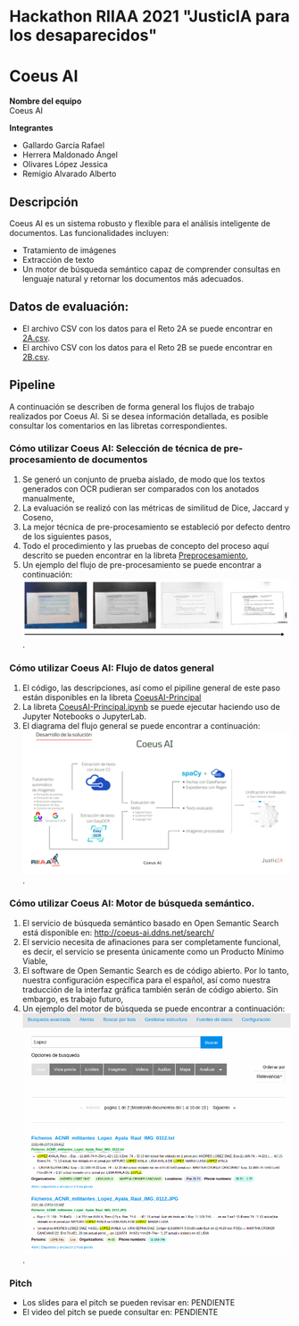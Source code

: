 # Hackathon RIIAA 2021 "JusticIA para los desaparecidos"
# Coeus AI

**Nombre del equipo**  
Coeus AI

**Integrantes**
* Gallardo García Rafael
* Herrera Maldonado Ángel
* Olivares López Jessica
* Remigio Alvarado Alberto

## Descripción
Coeus AI es un sistema robusto y flexible para el análisis inteligente de documentos. Las funcionalidades incluyen:
- Tratamiento de imágenes
- Extracción de texto
- Un motor de búsqueda semántico capaz de comprender consultas en lenguaje natural y retornar los documentos más adecuados.

## Datos de evaluación:
- El archivo CSV con los datos para el Reto 2A se puede encontrar en [2A.csv](Datos/Evaluacion/2A.csv).
- El archivo CSV con los datos para el Reto 2B se puede encontrar en [2B.csv](Datos/Evaluacion/2B.csv).

## Pipeline
A continuación se describen de forma general los flujos de trabajo realizados por Coeus AI. Si se desea información detallada, es posible consultar
los comentarios en las libretas correspondientes.

### Cómo utilizar Coeus AI: Selección de técnica de pre-procesamiento de documentos
1. Se generó un conjunto de prueba aislado, de modo que los textos generados con OCR pudieran ser comparados con los anotados manualmente,
2. La evaluación se realizó con las métricas de similitud de Dice, Jaccard y Coseno,
3. La mejor técnica de pre-procesamiento se estableció por defecto dentro de los siguientes pasos,
4. Todo el procedimiento y las pruebas de concepto del proceso aquí descrito se pueden encontrar en la libreta [Preprocesamiento](Preprocesamiento.ipynb),
5. Un ejemplo del flujo de pre-procesamiento se puede encontrar a continuación: ![Figura 1](assets/Preproc.png).


### Cómo utilizar Coeus AI: Flujo de datos general
1. El código, las descripciones, así como el pipiline general de este paso están disponibles en la libreta [CoeusAI-Principal](CoeusAI-Principal.ipynb)
2. La libreta [CoeusAI-Principal.ipynb](CoeusAI-Principal.ipynb) se puede ejecutar haciendo uso de Jupyter Notebooks o JupyterLab.
3. El diagrama del flujo general se puede encontrar a continuación: ![Figura 2](assets/Desarrollo.png).

### Cómo utilizar Coeus AI: Motor de búsqueda semántico.
1. El servicio de búsqueda semántico basado en Open Semantic Search está disponible en: http://coeus-ai.ddns.net/search/
2. El servicio necesita de afinaciones para ser completamente funcional, es decir, el servicio se presenta únicamente como un Producto Mínimo Viable,
3. El software de Open Semantic Search es de código abierto. Por lo tanto, nuestra configuración específica para el español, así como nuestra traducción
de la interfaz gráfica también serán de código abierto. Sin embargo, es trabajo futuro,
4. Un ejemplo del motor de búsqueda se puede encontrar a continuación: ![Figura 3](assets/Search.png).

### Pitch
- Los slides para el pitch se pueden revisar en: PENDIENTE
- El video del pitch se puede consultar en: PENDIENTE
